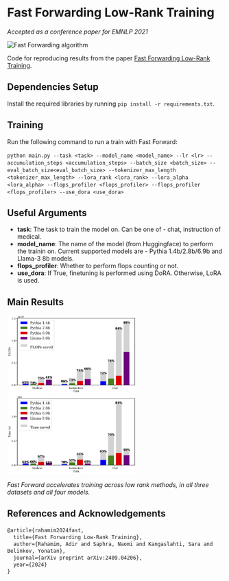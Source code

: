# Fast Forwarding Low-Rank Training
*Accepted as a conference paper for EMNLP 2021*

<img src="images/method" alt="Fast Forwarding algorithm" style="width:300px;"/>

Code for reproducing results from the paper [Fast Forwarding Low-Rank Training](https://arxiv.org/abs/2409.04206).

## Dependencies Setup

Install the required libraries by running `pip install -r requirements.txt`.

## Training

Run the following command to run a train with Fast Forward:

`python main.py --task <task> --model_name <model_name> --lr <lr> --accumulation_steps <accumulation_steps> --batch_size <batch_size> --eval_batch_size<eval_batch_size> --tokenizer_max_length <tokenizer_max_length> --lora_rank <lora_rank> --lora_alpha <lora_alpha> --flops_profiler <flops_profiler> --flops_profiler <flops_profiler> --use_dora <use_dora>` 

## Useful Arguments
* **task**: The task to train the model on. Can be one of - chat, instruction of medical.
* **model_name**: The name of the model (from Huggingface) to perform the trainin on. Current supported models are - Pythia 1.4b/2.8b/6.9b and Llama-3 8b models.
* **flops_profiler**: Whether to perform flops counting or not.
* **use_dora**: If True, finetuning is performed using DoRA. Otherwise, LoRA is used.

## Main Results

<img src="images/lora_results.png" alt="lora flops" style="width:300px;"/>
<img src="images/lora_results_time.png" alt="lora time" style="width:300px;"/>

*Fast Forward accelerates training across low rank methods, in all three datasets and all four models.*


## References and Acknowledgements
```
@article{rahamim2024fast,
  title={Fast Forwarding Low-Rank Training},
  author={Rahamim, Adir and Saphra, Naomi and Kangaslahti, Sara and Belinkov, Yonatan},
  journal={arXiv preprint arXiv:2409.04206},
  year={2024}
}
```
